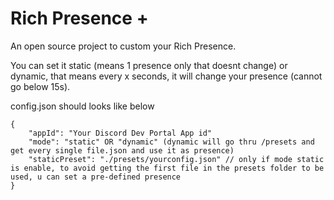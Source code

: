 # Rich Presence +

An open source project to custom your Rich Presence.

You can set it static (means 1 presence only that doesnt change) or dynamic, that means every x seconds, it will change your presence (cannot go below 15s).

config.json should looks like below

```
{
    "appId": "Your Discord Dev Portal App id"
    "mode": "static" OR "dynamic" (dynamic will go thru /presets and get every single file.json and use it as presence)
    "staticPreset": "./presets/yourconfig.json" // only if mode static is enable, to avoid getting the first file in the presets folder to be used, u can set a pre-defined presence
}
```
